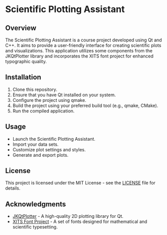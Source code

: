 
# Scientific Plotting Assistant


## Overview

The Scientific Plotting Assistant is a course project developed using Qt and C++. It aims to provide a user-friendly interface for creating scientific plots and visualizations. This application utilizes some components from the JKQtPlotter library and incorporates the XITS font project for enhanced typographic quality.

## Installation

1. Clone this repository.
2. Ensure that you have Qt installed on your system.
3. Configure the project using qmake.
4. Build the project using your preferred build tool (e.g., qmake, CMake).
5. Run the compiled application.

## Usage

- Launch the Scientific Plotting Assistant.
- Import your data sets.
- Customize plot settings and styles.
- Generate and export plots.

## License

This project is licensed under the MIT License - see the [LICENSE](LICENSE) file for details.

## Acknowledgments

- [JKQtPlotter](https://github.com/jkriege2/JKQtPlotter/tree/master) - A high-quality 2D plotting library for Qt.
- [XITS Font Project](http://www.stixfonts.org/) - A set of fonts designed for mathematical and scientific typesetting.

